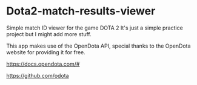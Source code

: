 # Dota2-match-results-viewer

Simple match ID viewer for the game DOTA 2
It's just a simple practice project but I might add more stuff.

This app makes use of the OpenDota API, special thanks to the OpenDota website for providing it for free.

https://docs.opendota.com/#

https://github.com/odota